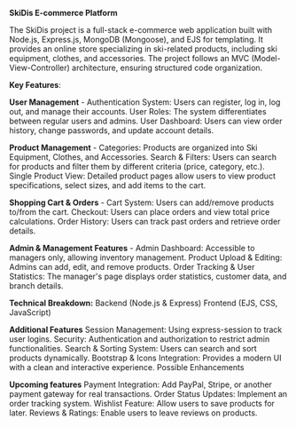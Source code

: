 **SkiDis E-commerce Platform**

The SkiDis project is a full-stack e-commerce web application built with Node.js, Express.js, MongoDB (Mongoose), and EJS for templating. It provides an online store specializing in ski-related products, including ski equipment, clothes, and accessories. The project follows an MVC (Model-View-Controller) architecture, ensuring structured code organization.

**Key Features**:

**User Management** - 
Authentication System: Users can register, log in, log out, and manage their accounts.
User Roles: The system differentiates between regular users and admins.
User Dashboard: Users can view order history, change passwords, and update account details.

**Product Management** -
Categories: Products are organized into Ski Equipment, Clothes, and Accessories.
Search & Filters: Users can search for products and filter them by different criteria (price, category, etc.).
Single Product View: Detailed product pages allow users to view product specifications, select sizes, and add items to the cart.

**Shopping Cart & Orders** -
Cart System: Users can add/remove products to/from the cart.
Checkout: Users can place orders and view total price calculations.
Order History: Users can track past orders and retrieve order details.

**Admin & Management Features** -
Admin Dashboard: Accessible to managers only, allowing inventory management.
Product Upload & Editing: Admins can add, edit, and remove products.
Order Tracking & User Statistics: The manager's page displays order statistics, customer data, and branch details.


**Technical Breakdown:**
Backend (Node.js & Express)
Frontend (EJS, CSS, JavaScript)


**Additional Features**
Session Management: Using express-session to track user logins.
Security: Authentication and authorization to restrict admin functionalities.
Search & Sorting System: Users can search and sort products dynamically.
Bootstrap & Icons Integration: Provides a modern UI with a clean and interactive experience.
Possible Enhancements

**Upcoming features**
Payment Integration: Add PayPal, Stripe, or another payment gateway for real transactions.
Order Status Updates: Implement an order tracking system.
Wishlist Feature: Allow users to save products for later.
Reviews & Ratings: Enable users to leave reviews on products.








